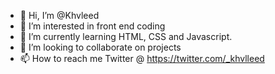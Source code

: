 - 👋 Hi, I’m @Khvleed
- 👀 I’m interested in front end coding
- 🌱 I’m currently learning HTML, CSS and Javascript.
- 💞️ I’m looking to collaborate on projects
- 📫 How to reach me Twitter @ https://twitter.com/_khvlleed

<!---
Khvleed/Khvleed is a ✨ special ✨ repository because its `README.md` (this file) appears on your GitHub profile.
You can click the Preview link to take a look at your changes.
--->
